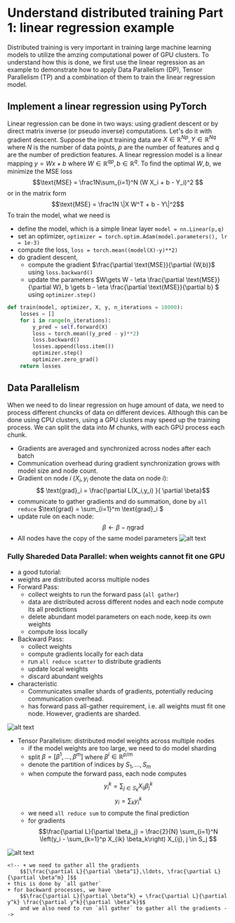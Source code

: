 # Understand distributed training Part 1: linear regression example

Distributed training is very important in training large machine learning models to utilize the amzing computational power of GPU clusters. To understand how this is done, we first use the linear regression as an example to demonstrate how to apply Data Parallelism (DP), Tensor Parallelism (TP) and a combination of them to train the linear regression model.

## Implement a linear regression using PyTorch
Linear regression can be done in two ways: using gradient descent or by direct matrix inverse (or pseudo inverse) computations. Let's do it with gradient descent. Suppose the input training data are $X\in \mathbb{R}^{Np}, Y\in \mathbb{R}^{Nq}$ where $N$ is the number of data points, $p$ are the number of features and $q$ are the number of prediction features. A linear regression model is a linear mapping $y = W x + b$ where $W \in \mathbb{R}^{qp}, b\in \mathbb{R}^q$. To find the optimal $W,b$, we minimize the MSE loss
$$\text{MSE} = \frac1N\sum_{i=1}^N (W X_i  + b - Y_i)^2 $$
or in the matrix form
$$\text{MSE} = \frac1N \|X W^T + b - Y\|^2$$
To train the model, what we need is 
- define the model, which is a simple linear layer `model = nn.Linear(p,q)`
- set an optimizer, `optimizer = torch.optim.Adam(model.parameters(), lr = 1e-3)`
- compute the loss, `loss = torch.mean((model(X)-y)**2)`
- do gradient descent,
    + compute the gradient $\frac{\partial \text{MSE}}{\partial (W,b)}$ using `loss.backward()`
    + update the parameters $W\gets W - \eta \frac{\partial \text{MSE}}{\partial W}, b \gets b - \eta \frac{\partial \text{MSE}}{\partial b}  $ using `optimizer.step()`

```python
def train(model, optimizer, X, y, n_iterations = 10000):
    losses = []
    for i in range(n_iterations):
        y_pred = self.forward(X)
        loss = torch.mean((y_pred - y)**2)
        loss.backward()
        losses.append(loss.item())
        optimizer.step()
        optimizer.zero_grad()
    return losses
```
## Data Parallelism
When we need to do linear regression on huge amount of data, we need to process different chuncks of data on different devices. Although this can be done using CPU clusters, using a GPU clusters may speed up the training process. We can split the data into $M$ chunks, with each GPU process each chunk.
+ Gradients are averaged and synchronized across nodes after each batch
+ Communication overhead during gradient synchronization grows with model size and node count.
+ Gradient on node $i$ ($X_i,y_i$ denote the data on node $i$):
    $$ \text{grad}_i = \frac{\partial L(X_i,y_i) }{ \partial \beta}$$
+ communicate to gather gradients and do summation, done by `all reduce` $\text{grad} = \sum_{i=1}^m \text{grad}_i  $
+ update rule on each node:
    $$\beta \gets \beta - \eta \text{grad} $$
+ All nodes have the copy of the same model parameters
![alt text](ddp.jpg)






### Fully Shareded Data Parallel: when weights cannot fit one GPU
+ a good tutorial:  
+ weights are distributed acorss multiple nodes
+ Forward Pass:
    + collect weights to run the forward pass (`all gather`)
    + data are distributed across different nodes and each node compute its all predictions
    + delete abundant model parameters on each node, keep its own weights
    + compute loss locally
+ Backward Pass:
    + collect weights 
    + compute gradients locally for each data 
    + run `all reduce scatter` to distribute gradients 
    + update local weights
    + discard abundant weights
+ characteristic
    + Communicates smaller shards of gradients, potentially reducing communication overhead.
    + has forward pass all-gather requirement, i.e. all weights must fit one node. However, gradients are sharded.

![alt text](fsdp.jpg)


- Tensor Parallelism: distributed model weights across multiple nodes
    + if the model weights are too large, we need to do model sharding 
    + split $\beta = [\beta^1,\ldots, \beta^m]$ where $\beta^i \in \mathbb{R}^{p/m}$
    + denote the partition of indices by $S_1,\ldots, S_m$
    + when compute the forward pass, each node computes
        $$y_i^k = \sum_{j \in S_k} X_{ij} \beta^k_j$$
        $$y_i = \sum_{k} y_i^k$$
    + we need `all reduce sum` to compute the final prediction
    + for gradients
        $$\frac{\partial L}{\partial \beta_j} =  \frac{2}{N} \sum_{i=1}^N  \left(y_i - \sum_{k=1}^p X_{ik} \beta_k\right) X_{ij}, j \in S_j $$


![alt text](tp.jpg)



    <!-- + we need to gather all the gradients
        $$[\frac{\partial L}{\partial \beta^1},\ldots, \frac{\partial L}{\partial \beta^m} ]$$
    + this is done by `all gather`
    + for backward processes, we have 
        $$\frac{\partial L}{\partial \beta^k} = \frac{\partial L}{\partial y^k} \frac{\partial y^k}{\partial \beta^k}$$
        and we also need to run `all gather` to gather all the gradients -->





